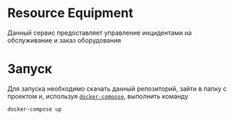 # Resource Equipment

Данный сервис предоставляет управление инцидентами на обслуживание и заказ оборудования

# Запуск

Для запуска необходимо скачать данный репозиторий, зайти в папку с проектом и, используя [`docker-compose`](https://docs.docker.com/compose/install/), выполнить команду
```sh
docker-compose up
```
